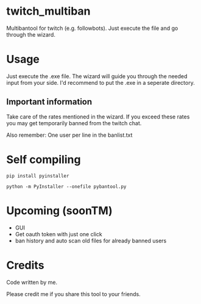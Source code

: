 # twitch_multiban
Multibantool for twitch (e.g. followbots). Just execute the file and go through the wizard.

# Usage
Just execute the .exe file. The wizard will guide you through the needed input from your side.
I'd recommend to put the .exe in a seperate directory.

## Important information
Take care of the rates mentioned in the wizard. If you exceed these rates you may get temporarily banned from the twitch chat.

Also remember: One user per line in the banlist.txt

# Self compiling
```
pip install pyinstaller

python -m PyInstaller --onefile pybantool.py
```

# Upcoming (soonTM)

- GUI
- Get oauth token with just one click
- ban history and auto scan old files for already banned users

# Credits
Code written by me. 

Please credit me if you share this tool to your friends.
